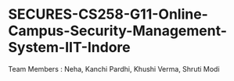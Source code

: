 # SECURES-CS258-G11-Online-Campus-Security-Management-System-IIT-Indore
Team Members : Neha, Kanchi Pardhi, Khushi Verma, Shruti Modi
